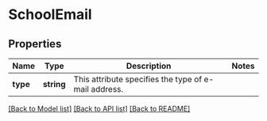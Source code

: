 # SchoolEmail

## Properties
Name | Type | Description | Notes
------------ | ------------- | ------------- | -------------
**type** | **string** | This attribute specifies the type of e-mail address. | 

[[Back to Model list]](../README.md#documentation-for-models) [[Back to API list]](../README.md#documentation-for-api-endpoints) [[Back to README]](../README.md)


